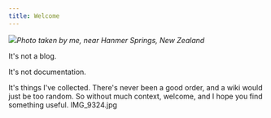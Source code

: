 ```yaml
---
title: Welcome
---
```


![](http://admin:123456@10.0.1.44:8080/mjpeg/snap.cgi?chn=1)<cite>Photo taken by me, near Hanmer Springs, New Zealand</cite>

It's not a blog.

It's not documentation.

It's things I've collected. There's never been a good order, and a wiki would just be too random. So without much context, welcome, and I hope you find something useful.
IMG_9324.jpg